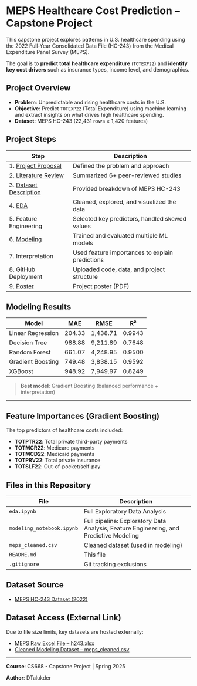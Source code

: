 # MEPS Healthcare Cost Prediction – Capstone Project

This capstone project explores patterns in U.S. healthcare spending using the 2022 Full-Year Consolidated Data File (HC-243) from the Medical Expenditure Panel Survey (MEPS). 

The goal is to **predict total healthcare expenditure** (`TOTEXP22`) and **identify key cost drivers** such as insurance types, income level, and demographics.

## Project Overview

- **Problem**: Unpredictable and rising healthcare costs in the U.S.
- **Objective**: Predict `TOTEXP22` (Total Expenditure) using machine learning and extract insights on what drives high healthcare spending.
- **Dataset**: MEPS HC-243 (22,431 rows × 1,420 features)

## Project Steps

| Step | Description |
|------|-------------|
| 1. [Project Proposal](https://github.com/DTalukder/meps-healthcare-capstone/blob/main/Docs/Project%20Proposal.pdf) | Defined the problem and approach |
| 2. [Literature Review](https://github.com/DTalukder/meps-healthcare-capstone/blob/main/Docs/Literature%20Review.pdf) | Summarized 6+ peer-reviewed studies |
| 3. [Dataset Description](https://github.com/DTalukder/meps-healthcare-capstone/blob/main/Docs/Data_Description_Presentation.pdf) | Provided breakdown of MEPS HC-243 |
| 4. [EDA](https://github.com/DTalukder/meps-healthcare-capstone/blob/main/Code/EDA.ipynb) | Cleaned, explored, and visualized the data |
| 5. Feature Engineering | Selected key predictors, handled skewed values |
| 6. [Modeling](https://github.com/DTalukder/meps-healthcare-capstone/blob/main/Code/modeling_notebook.ipynb) | Trained and evaluated multiple ML models |
| 7. Interpretation | Used feature importances to explain predictions |
| 8. GitHub Deployment | Uploaded code, data, and project structure |
| 9. [Poster](https://github.com/DTalukder/meps-healthcare-capstone/blob/main/Docs/Capstone_MEPS_CostPrediction_Poster_2025.pdf) | Project poster (PDF) |


## Modeling Results

| Model               | MAE     | RMSE     | R²     |
|--------------------|---------|----------|--------|
| Linear Regression  | 204.33  | 1,438.71 | 0.9943 |
| Decision Tree      | 988.88  | 9,211.89 | 0.7648 |
| Random Forest      | 661.07  | 4,248.95 | 0.9500 |
| Gradient Boosting  | 749.48  | 3,838.15 | 0.9592 |
| XGBoost            | 948.92  | 7,949.97 | 0.8249 |

>  **Best model**: Gradient Boosting (balanced performance + interpretation)

---

## Feature Importances (Gradient Boosting)

The top predictors of healthcare costs included:
- **TOTPTR22**: Total private third-party payments
- **TOTMCR22**: Medicare payments
- **TOTMCD22**: Medicaid payments
- **TOTPRV22**: Total private insurance
- **TOTSLF22**: Out-of-pocket/self-pay


##  Files in this Repository

| File | Description |
|------|-------------|
| `eda.ipynb` | Full Exploratory Data Analysis |
| `modeling_notebook.ipynb` | Full pipeline: Exploratory Data Analysis, Feature Engineering, and Predictive Modeling |
| `meps_cleaned.csv` | Cleaned dataset (used in modeling) |
| `README.md` | This file |
| `.gitignore` | Git tracking exclusions |



## Dataset Source

- [MEPS HC-243 Dataset (2022)](https://meps.ahrq.gov/mepsweb/data_stats/download_data_files_detail.jsp?cboPufNumber=HC-243)


## Dataset Access (External Link)

Due to file size limits, key datasets are hosted externally:

- [MEPS Raw Excel File – h243.xlsx](https://docs.google.com/spreadsheets/d/1BaL_Yar9wivzIVNd3rmeIjbbtC5-UOLV/edit?usp=drive_link&ouid=103669975884075903926&rtpof=true&sd=true)
- [Cleaned Modeling Dataset – meps_cleaned.csv](https://drive.google.com/file/d/1VvTNsor0S2T5yTib-2lbY-c0VyzySp19/view?usp=drive_link)

---

**Course**: CS668 - Capstone Project | Spring 2025

**Author**: DTalukder
